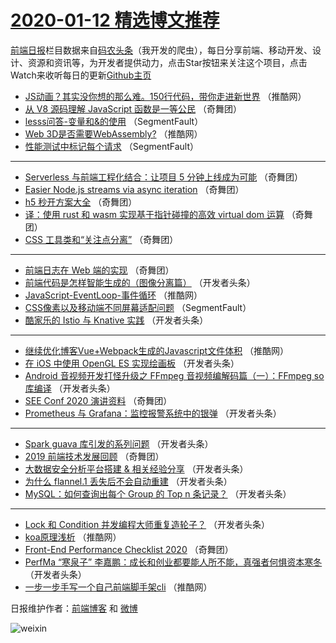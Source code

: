 # [2020-01-12 精选博文推荐](https://toutiao.qdkfweb.cn/date/2020/01/12)

[前端日报](https://qdkfweb.cn/c/news)栏目数据来自[码农头条](https://toutiao.qdkfweb.cn/)（我开发的爬虫），每日分享前端、移动开发、设计、资源和资讯等，为开发者提供动力，点击Star按钮来关注这个项目，点击Watch来收听每日的更新[Github主页](https://github.com/kujian/frontendDaily)
* [JS动画？其实没你想的那么难。150行代码，带你走进新世界](https://toutiao.qdkfweb.cn/135825.html) （推酷网）
* [从 V8 源码理解 JavaScript 函数是一等公民](https://toutiao.qdkfweb.cn/135496.html) （奇舞团）
* [lesss问答-变量和&amp;的使用](https://toutiao.qdkfweb.cn/135809.html) （SegmentFault）
* [Web 3D是否需要WebAssembly?](https://toutiao.qdkfweb.cn/135832.html) （推酷网）
* [性能测试中标记每个请求](https://toutiao.qdkfweb.cn/135810.html) （SegmentFault）

***
* [Serverless 与前端工程化结合：让项目 5 分钟上线成为可能](https://toutiao.qdkfweb.cn/135843.html) （奇舞团）
* [Easier Node.js streams via async iteration](https://toutiao.qdkfweb.cn/135844.html) （奇舞团）
* [h5 秒开方案大全](https://toutiao.qdkfweb.cn/129142.html) （奇舞团）
* [译：使用 rust 和 wasm 实现基于指针碰撞的高效 virtual dom 运算](https://toutiao.qdkfweb.cn/135153.html) （奇舞团）
* [CSS 工具类和“关注点分离”](https://toutiao.qdkfweb.cn/135846.html) （奇舞团）

***
* [前端日志在 Web 端的实现](https://toutiao.qdkfweb.cn/135848.html) （奇舞团）
* [前端代码是怎样智能生成的（图像分离篇）](https://toutiao.qdkfweb.cn/135818.html) （开发者头条）
* [JavaScript-EventLoop-事件循环](https://toutiao.qdkfweb.cn/135830.html) （推酷网）
* [CSS像素以及移动端不同屏幕适配问题](https://toutiao.qdkfweb.cn/135808.html) （SegmentFault）
* [酷家乐的 Istio 与 Knative 实践](https://toutiao.qdkfweb.cn/135819.html) （开发者头条）

***
* [继续优化博客Vue+Webpack生成的Javascript文件体积](https://toutiao.qdkfweb.cn/135831.html) （推酷网）
* [在 iOS 中使用 OpenGL ES 实现绘画板](https://toutiao.qdkfweb.cn/135820.html) （开发者头条）
* [Android 音视频开发打怪升级之 FFmpeg 音视频编解码篇（一）：FFmpeg so 库编译](https://toutiao.qdkfweb.cn/135821.html) （开发者头条）
* [SEE Conf 2020 演讲资料](https://toutiao.qdkfweb.cn/135838.html) （奇舞团）
* [Prometheus 与 Grafana：监控报警系统中的银弹](https://toutiao.qdkfweb.cn/135811.html) （开发者头条）

***
* [Spark guava 库引发的系列问题](https://toutiao.qdkfweb.cn/135822.html) （开发者头条）
* [2019 前端技术发展回顾](https://toutiao.qdkfweb.cn/135842.html) （奇舞团）
* [大数据安全分析平台搭建 &amp; 相关经验分享](https://toutiao.qdkfweb.cn/135812.html) （开发者头条）
* [为什么 flannel.1 丢失后不会自动重建](https://toutiao.qdkfweb.cn/135823.html) （开发者头条）
* [MySQL：如何查询出每个 Group 的 Top n 条记录？](https://toutiao.qdkfweb.cn/135813.html) （开发者头条）

***
* [Lock 和 Condition 并发编程大师重复造轮子？](https://toutiao.qdkfweb.cn/135814.html) （开发者头条）
* [koa原理浅析](https://toutiao.qdkfweb.cn/135826.html) （推酷网）
* [Front-End Performance Checklist 2020](https://toutiao.qdkfweb.cn/135845.html) （奇舞团）
* [PerfMa “寒泉子” 李嘉鹏：成长和创业都要能人所不能，真强者何惧资本寒冬](https://toutiao.qdkfweb.cn/135815.html) （开发者头条）
* [一步一步手写一个自己前端脚手架cli](https://toutiao.qdkfweb.cn/135827.html) （推酷网）

日报维护作者：[前端博客](https://qdkfweb.cn/) 和 [微博](https://qdkfweb.cn/go/weibo)

![weixin](https://user-images.githubusercontent.com/3055447/38468989-651132ac-3b80-11e8-8e6b-15122322a9d7.png)
